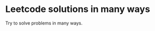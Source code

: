 Leetcode solutions in many ways
=======================================

Try to solve problems in many ways.
